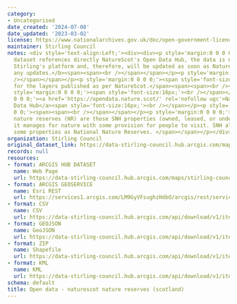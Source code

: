 ```yaml
---
category:
- Uncategorised
date_created: '2024-07-08'
date_updated: '2023-03-02'
license: https://www.nationalarchives.gov.uk/doc/open-government-licence/version/3/
maintainer: Stirling Council
notes: <div style='text-align:Left;'><div><div><p style='margin:0 0 0 0;'><b>This
  dataset references directly NatureScot's Open Data Hub, the data is not hosted in
  Stirling's platform and, therefore, will be updated as soon as NatureScot releases
  any updates.</b><span><span><br /></span></span></p><p style='margin:0 0 0 0;'><span><span><br
  /></span></span></p><p style='margin:0 0 0 0;'><span style='font-size:16px;'>Symbology
  for the layers published as per NatureScot.</span><span><span><br /></span></span></p><p
  style='margin:0 0 0 0;'><span style='font-size:16px;'><br /></span></p><p style='margin:0
  0 0 0;'><a href='https://opendata.nature.scot/' rel='nofollow ugc'>NatureScot Spatial
  Data Hub</a><span style='font-size:16px;'><br /></span></p><p style='margin:0 0
  0 0;'><span><span><br /></span></span></p><p style='margin:0 0 0 0;'><span><span>SNH
  nature reserves (NR) are those SNH properties (owned, leased, or under agreement)
  it manages for nature with some provision for people to visit. SNH also manages
  some properties as National Nature Reserves. </span></span></p></div></div></div>
organization: Stirling Council
original_dataset_link: https://data-stirling-council.hub.arcgis.com/maps/stirling-council::open-data-naturescot-nature-reserves-scotland
records: null
resources:
- format: ARCGIS HUB DATASET
  name: Web Page
  url: https://data-stirling-council.hub.arcgis.com/maps/stirling-council::open-data-naturescot-nature-reserves-scotland
- format: ARCGIS GEOSERVICE
  name: Esri REST
  url: https://services1.arcgis.com/LM9GyVFsughzHdbO/arcgis/rest/services/Nature_Reserves/FeatureServer/0
- format: CSV
  name: CSV
  url: https://data-stirling-council.hub.arcgis.com/api/download/v1/items/2cc04069d2984506a583d38e3a81b793/csv?layers=0
- format: GEOJSON
  name: GeoJSON
  url: https://data-stirling-council.hub.arcgis.com/api/download/v1/items/2cc04069d2984506a583d38e3a81b793/geojson?layers=0
- format: ZIP
  name: Shapefile
  url: https://data-stirling-council.hub.arcgis.com/api/download/v1/items/2cc04069d2984506a583d38e3a81b793/shapefile?layers=0
- format: KML
  name: KML
  url: https://data-stirling-council.hub.arcgis.com/api/download/v1/items/2cc04069d2984506a583d38e3a81b793/kml?layers=0
schema: default
title: Open data - naturescot nature reserves (scotland)
---
```


